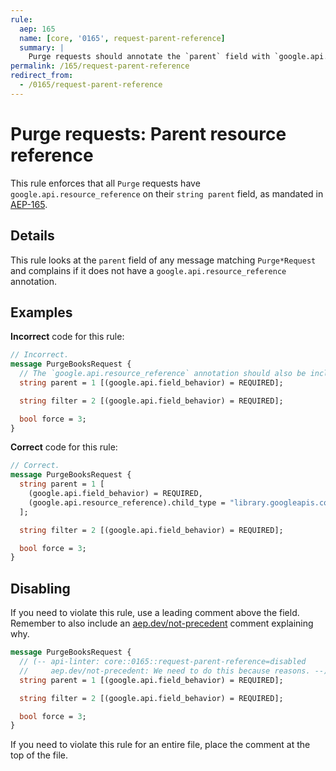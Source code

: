 ```yaml
---
rule:
  aep: 165
  name: [core, '0165', request-parent-reference]
  summary: |
    Purge requests should annotate the `parent` field with `google.api.resource_reference`.
permalink: /165/request-parent-reference
redirect_from:
  - /0165/request-parent-reference
---
```


# Purge requests: Parent resource reference

This rule enforces that all `Purge` requests have
`google.api.resource_reference` on their `string parent` field, as mandated in
[AEP-165][].

## Details

This rule looks at the `parent` field of any message matching `Purge*Request`
and complains if it does not have a `google.api.resource_reference` annotation.

## Examples

**Incorrect** code for this rule:

```proto
// Incorrect.
message PurgeBooksRequest {
  // The `google.api.resource_reference` annotation should also be included.
  string parent = 1 [(google.api.field_behavior) = REQUIRED];

  string filter = 2 [(google.api.field_behavior) = REQUIRED];

  bool force = 3;
}
```

**Correct** code for this rule:

```proto
// Correct.
message PurgeBooksRequest {
  string parent = 1 [
    (google.api.field_behavior) = REQUIRED,
    (google.api.resource_reference).child_type = "library.googleapis.com/Book"
  ];

  string filter = 2 [(google.api.field_behavior) = REQUIRED];

  bool force = 3;
}
```

## Disabling

If you need to violate this rule, use a leading comment above the field.
Remember to also include an [aep.dev/not-precedent][] comment explaining why.

```proto
message PurgeBooksRequest {
  // (-- api-linter: core::0165::request-parent-reference=disabled
  //     aep.dev/not-precedent: We need to do this because reasons. --)
  string parent = 1 [(google.api.field_behavior) = REQUIRED];

  string filter = 2 [(google.api.field_behavior) = REQUIRED];

  bool force = 3;
}
```

If you need to violate this rule for an entire file, place the comment at the
top of the file.

[aep-165]: https://aep.dev/165
[aep.dev/not-precedent]: https://aep.dev/not-precedent
